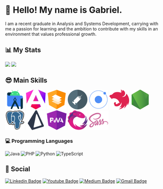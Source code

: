 # 👋 Hello! My name is Gabriel. 
I am a recent graduate in Analysis and Systems Development, carrying with me a passion for learning and the ambition to contribute with my skills in an environment that values professional growth.

## 📊 My Stats
<img height="160em" src="https://github-readme-stats-sigma-five.vercel.app/api?username=sougabriel&show_icons=true&include_all_commits=true&count_private=true&theme=tokyonight" />
<img height="160em" src="https://github-readme-stats-sigma-five.vercel.app/api/top-langs/?username=sougabriel&layout=compact&langs_count=10&theme=react&count_private=true&hide=html,css" />

## 😎 Main Skills
<img src="./assets/icons/androidstudio-original.svg"   width="64" height="64" />
<img src="./assets/icons/angular-17-original.svg"      width="64" height="64" />
<img src="./assets/icons/angularmaterial-original.svg" width="64" height="64" />
<img src="./assets/icons/dependency-injection.svg"     width="64" height="64" />
<img src="./assets/icons/ionic-original.svg"           width="64" height="64" />
<img src="./assets/icons/nestjs-original.svg"          width="64" height="64" />
<img src="./assets/icons/nodejs-original.svg"          width="64" height="64" />
<img src="./assets/icons/postgresql-original.svg"      width="64" height="64" />
<img src="./assets/icons/prisma-original.svg"          width="64" height="64" />
<img src="./assets/icons/pwa.svg"                      width="64" height="64" />  
<img src="./assets/icons/rxjs-original.svg"            width="64" height="64" />
<img src="./assets/icons/sass-original.svg"            width="64" height="64" />

### 💻 Programming Languages
![Java](https://img.shields.io/badge/java-%23ED8B00.svg?style=for-the-badge&logo=openjdk&logoColor=white)
![PHP](https://img.shields.io/badge/php-%23777BB4.svg?style=for-the-badge&logo=php&logoColor=white)
![Python](https://img.shields.io/badge/python-3670A0?style=for-the-badge&logo=python&logoColor=ffdd54)
![TypeScript](https://img.shields.io/badge/typescript-%23007ACC.svg?style=for-the-badge&logo=typescript&logoColor=white)

## 📲 Social
[![Linkedin Badge](https://img.shields.io/badge/-sougabriels-blue?style=flat-square&logo=Linkedin&logoColor=white&link=https://www.linkedin.com/in/sougabriels/)](https://www.linkedin.com/in/sougabriels/)
[![Youtube Badge](https://img.shields.io/badge/-Gavri'el-darkred?style=flat-square&logo=youtube&logoColor=white&link=https://www.youtube.com/@gavriels)](https://www.youtube.com/@gavriels)
[![Medium Badge](https://img.shields.io/badge/-@gabriel.dsouzapro-03a57a?style=flat-square&labelColor=000000&logo=Medium&link=https://medium.com/@gabriel.dsouzapro/)](https://medium.com/@gabriel.dsouzapro)
[![Gmail Badge](https://img.shields.io/badge/-gabriel.dsouzapro@gmail.com-c14438?style=flat-square&logo=Gmail&logoColor=white&link=mailto:gabriel.dsouzapro@gmail.com)](mailto:gabriel.dsouzapro@gmail.com)
